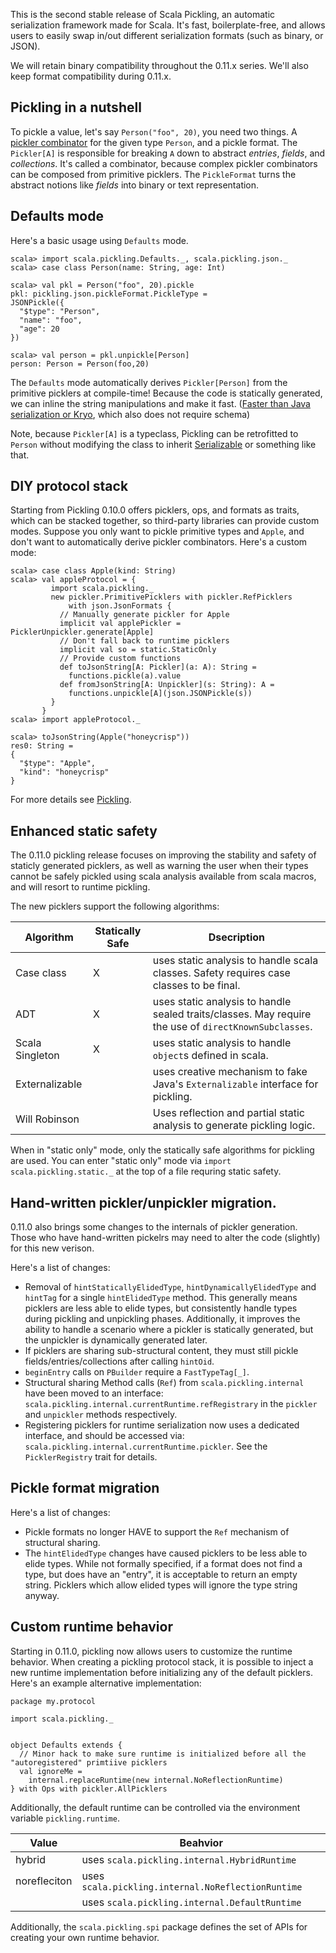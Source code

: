 This is the second stable release of Scala Pickling, an automatic serialization framework made for Scala.
It's fast, boilerplate-free, and allows users to easily swap in/out different serialization formats (such as binary, or JSON). 

We will retain binary compatibility throughout the 0.11.x series. We'll also keep format compatibility during 0.11.x.

## Pickling in a nutshell

To pickle a value, let's say `Person("foo", 20)`, you need two things.
A [pickler combinator][Kennedy] for the given type `Person`, and a pickle format.
The `Pickler[A]` is responsible for breaking `A` down to abstract *entries*, *fields*, and *collections*.
It's called a combinator, because complex pickler combinators can be composed from primitive picklers.
The `PickleFormat` turns the abstract notions like *fields* into binary or text representation.

## Defaults mode

Here's a basic usage using `Defaults` mode.

    scala> import scala.pickling.Defaults._, scala.pickling.json._
    scala> case class Person(name: String, age: Int)
    
    scala> val pkl = Person("foo", 20).pickle
    pkl: pickling.json.pickleFormat.PickleType =
    JSONPickle({
      "$type": "Person",
      "name": "foo",
      "age": 20
    })

    scala> val person = pkl.unpickle[Person]
    person: Person = Person(foo,20)

The `Defaults` mode automatically derives `Pickler[Person]` from the primitive picklers at compile-time!
Because the code is statically generated, we can inline the string manipulations and make it fast.
([Faster than Java serialization or Kryo][Miller], which also does not require schema)

Note, because `Pickler[A]` is a typeclass, Pickling can be retrofitted to `Person`
without modifying the class to inherit [Serializable][1] or something like that.

## DIY protocol stack

Starting from Pickling 0.10.0 offers picklers, ops, and formats as traits, which can be
stacked together, so third-party libraries can provide custom modes.
Suppose you only want to pickle primitive types and `Apple`, and don't want to automatically
derive pickler combinators. Here's a custom mode:

    scala> case class Apple(kind: String)
    scala> val appleProtocol = {
             import scala.pickling._
             new pickler.PrimitivePicklers with pickler.RefPicklers
                 with json.JsonFormats {
               // Manually generate pickler for Apple
               implicit val applePickler = PicklerUnpickler.generate[Apple]
               // Don't fall back to runtime picklers
               implicit val so = static.StaticOnly
               // Provide custom functions
               def toJsonString[A: Pickler](a: A): String =
                 functions.pickle(a).value
               def fromJsonString[A: Unpickler](s: String): A =
                 functions.unpickle[A](json.JSONPickle(s))
             }
           }
    scala> import appleProtocol._
    
    scala> toJsonString(Apple("honeycrisp"))
    res0: String =
    {
      "$type": "Apple",
      "kind": "honeycrisp"
    }

For more details see [Pickling][Pickling].


## Enhanced static safety

The 0.11.0 pickling release focuses on improving the stability and safety of staticly generated picklers, as well as
warning the user when their types cannot be safely pickled using scala analysis available from scala macros, and will
resort to runtime pickling.

The new picklers support the following algorithms:

| Algorithm | Statically Safe | Dsecription |
|---|---|---|
| Case class | X | uses static analysis to handle scala classes.  Safety requires case classes to be final. |
| ADT  | X | uses static analysis to handle sealed traits/classes.  May require the use of `directKnownSubclasses`. |
| Scala Singleton | X | uses static analysis to handle `object`s defined in scala. |
| Externalizable |  | uses creative mechanism to fake Java's `Externalizable` interface for pickling. |
| Will Robinson |   | Uses reflection and partial static analysis to generate pickling logic. |

When in "static only" mode, only the statically safe algorithms for pickling are used.  You can enter "static only"
mode via `import scala.pickling.static._` at the top of a file requring static safety.



## Hand-written pickler/unpickler migration.

0.11.0 also brings some changes to the internals of pickler generation.  Those who have hand-written pickelrs may
need to alter the code (slightly) for this new verison.

Here's a list of changes:

- Removal of `hintStaticallyElidedType`, `hintDynamicallyElidedType` and `hintTag` for a single `hintElidedType` method.
  This generally means picklers are less able to elide types, but consistently handle types during pickling and
  unpickling phases.  Additionally, it improves the ability to handle a scenario where a pickler is statically 
  generated, but the unpickler is dynamically generated later.
- If picklers are sharing sub-structural content, they must still pickle fields/entries/collections after calling
  `hintOid`.
- `beginEntry` calls on `PBuilder` require a `FastTypeTag[_]`.
- Structural sharing Method calls (`Ref`) from `scala.pickling.internal` have been moved to an interface:
  `scala.pickling.internal.currentRuntime.refRegistrary` in the `pickler` and `unpickler` methods respectively.
- Registering picklers for runtime serialization now uses a dedicated interface, and should be accessed via:
  `scala.pickling.internal.currentRuntime.pickler`.  See the `PicklerRegistry` trait for details.


## Pickle format migration

Here's a list of changes:

- Pickle formats no longer HAVE to support the `Ref` mechanism of structural sharing.
- The `hintElidedType` changes have caused picklers to be less able to elide types.  While not formally specified,
  if a format does not find a type, but does have an "entry", it is acceptable to return an empty string.  Picklers
  which allow elided types will ignore the type string anyway.

## Custom runtime behavior

Starting in 0.11.0, pickling now allows users to customize the runtime behavior.  When creating a pickling
protocol stack, it is possible to inject a new runtime implementation before initializing any of the default picklers.
Here's an example alternative implementation:

```
package my.protocol

import scala.pickling._


object Defaults extends {
  // Minor hack to make sure runtime is initialized before all the "autoregistered" primtiive picklers
  val ignoreMe =
    internal.replaceRuntime(new internal.NoReflectionRuntime)
} with Ops with pickler.AllPicklers
```

Additionally, the default runtime can be controlled via the environment variable `pickling.runtime`.

| Value | Beahvior |
|---|---|
| hybrid | uses `scala.pickling.internal.HybridRuntime` |
| norefleciton | uses `scala.pickling.internal.NoReflectionRuntime` |
| <empty> | uses `scala.pickling.internal.DefaultRuntime` |

Additionally, the `scala.pickling.spi` package defines the set of APIs for creating your own runtime behavior.

  [Kennedy]: http://research.microsoft.com/pubs/64036/picklercombinators.pdf
  [Miller]: http://infoscience.epfl.ch/record/187787/files/oopsla-pickling_1.pdf
  [Pickling]: https://github.com/scala/pickling
  [1]: http://docs.oracle.com/javase/7/docs/api/java/io/Serializable.html
